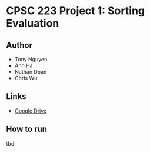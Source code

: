 # CPSC 223 Project 1: Sorting Evaluation

## Author
* Tony Nguyen
* Anh Ha
* Nathan Doan
* Chris Wu

## Links
* [Google Drive](https://drive.google.com/drive/folders/1LjX7IyYtBnobgSr9UCf3vwoGQPKegDV-?usp=share_link)

## How to run
tbd

